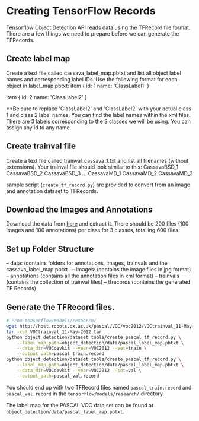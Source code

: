 # Creating TensorFlow Records
Tensorflow Object Detection API reads data using the TFRecord file format. There are a few things we need to prepare before we can generate the TFRecords. 

## Create label map
Create a text file called cassava_label_map.pbtxt and list all object label names and corresponding label IDs. Use the following format for each object in label_map.pbtxt:
item {
  id: 1
  name: 'ClassLabel1'
}

item {
  id: 2
  name: 'ClassLabel2'
}

**Be sure to replace 'ClassLabel2' and 'ClassLabel2' with your actual class 1 and class 2 label names. You can find the label names within the xml files. There are 3 labels corresponding to the 3 classes we will be using. You can assign any id to any name. 


## Create trainval file
Create a text file called trainval_cassava_1.txt and list all filenames (without extensions). Your trainval file should look similar to this: 
CassavaBSD_1
CassavaBSD_2
CassavaBSD_3
…
CassavaMD_1
CassavaMD_2
CassavaMD_3

sample script (`create_tf_record.py`) are provided to convert from an image and annotation dataset to
TFRecords.

## Download the Images and Annotations
Download the data from [here](https://www.dropbox.com/s/5oph6gx38s2zw8y/cassava_data.zip?dl=0) and extract it. There should be 200 files (100 images and 100 annotations) per class for 3 classes, totalling 600 files. 

## Set up Folder Structure
– data: (contains  folders for annotations, images, trainvals and the cassava_label_map.pbtxt .
	– images: (contains the image files in jpg format)
– annotations (contains all the annotation files in xml format) 
– trainvals (contains the collection of trainval files)
– tfrecords (contains the generated TF Records)


## Generate the TFRecord files.

```bash
# From tensorflow/models/research/
wget http://host.robots.ox.ac.uk/pascal/VOC/voc2012/VOCtrainval_11-May-2012.tar
tar -xvf VOCtrainval_11-May-2012.tar
python object_detection/dataset_tools/create_pascal_tf_record.py \
    --label_map_path=object_detection/data/pascal_label_map.pbtxt \
    --data_dir=VOCdevkit --year=VOC2012 --set=train \
    --output_path=pascal_train.record
python object_detection/dataset_tools/create_pascal_tf_record.py \
    --label_map_path=object_detection/data/pascal_label_map.pbtxt \
    --data_dir=VOCdevkit --year=VOC2012 --set=val \
    --output_path=pascal_val.record
```

You should end up with two TFRecord files named `pascal_train.record` and
`pascal_val.record` in the `tensorflow/models/research/` directory.

The label map for the PASCAL VOC data set can be found at
`object_detection/data/pascal_label_map.pbtxt`.


